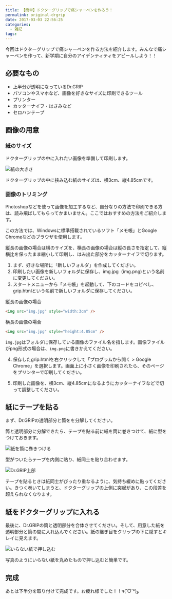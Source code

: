 ```yaml
---
title: 【簡単】ドクターグリップで痛シャーペンを作ろう！
permalink: original-drgrip
date: 2017-03-03 22:56:25
categories:
  - 雑記
tags:
---
```


今回はドクターグリップで痛シャーペンを作る方法を紹介します。みんなで痛シャーペンを作って、新学期に自分のアイデンティティをアピールしよう！！

## 必要なもの

- 上半分が透明になっているDr.GRIP
- パソコンやスマホなど、画像を好きなサイズに印刷できるツール
- プリンター
- カッターナイフ・はさみなど
- セロハンテープ


## 画像の用意

### 紙のサイズ

ドクターグリップの中に入れたい画像を準備して印刷します。

![紙の大きさ](2.jpg)

ドクターグリップの中に挟み込む紙のサイズは、横3cm、縦4.85cmです。


### 画像のトリミング

Photoshopなどを使って画像を加工するなど、自分なりの方法で印刷できる方は、読み飛ばしてもらってかまいません。ここではおすすめの方法をご紹介します。

この方法では、Windowsに標準搭載されているソフト「メモ帳」とGoogle Chromeなどのブラウザを使用します。

縦長の画像の場合は横のサイズを、横長の画像の場合は縦の長さを指定して、縦横比を保ったまま縮小して印刷し、はみ出た部分をカッターナイフで切ります。

1. まず、好きな場所に「新しいフォルダ」を作成してください。
2. 印刷したい画像を新しいフォルダに保存し、img.jpg（img.png)という名前に変更してください。
3. スタートメニューから「メモ帳」を起動して、下のコードをコピペし、grip.htmlという名前で新しいフォルダに保存してください。

縦長の画像の場合
```html
<img src="img.jpg" style="width:3cm" />
```
横長の画像の場合
```html
<img src="img.jpg" style="height:4.85cm" />
```

`img.jpg`はフォルダに保存している画像のファイル名を指します。画像ファイルがpng形式の場合は、`img.png`に書きかえてください。

4. 保存したgrip.htmlを右クリックして「プログラムから開く > Google Chrome」を選択します。画面上に小さく画像を印刷されたら、そのページをプリンターで印刷してください。

5. 印刷した画像を、横3cm、縦4.85cmになるようにカッターナイフなどで切って調整してください。



## 紙にテープを貼る

まず、Dr.GRIPの透明部分と筒をを分解してください。

筒と透明部分に分解できたら、テープを貼る前に紙を筒に巻きつけて、紙に型をつけておきます。

![紙を筒に巻きつける](3.jpg)

型がついたらテープを内側に貼り、紙同士を貼り合わせます。

![Dr.GRIP上部](4.jpg)

テープを貼るときは紙同士がぴったり重なるように、気持ち緩めに貼ってください。きつく巻いてしまうと、ドクターグリップの上側に突起があり、この段差を超えられなくなります。



## 紙をドクターグリップに入れる

最後に、Dr.GRIPの筒と透明部分を合体させてください。そして、用意した紙を透明部分と筒の間に入れ込んでください。紙の継ぎ目をクリップの下に隠すとキレイに見えます。

![いらない紙で押し込む](5.jpg)

写真のようにいらない紙を丸めたもので押し込むと簡単です。


## 完成

あとは下半分を取り付けて完成です。お疲れ様でした！！٩(ˊᗜˋ*)و
